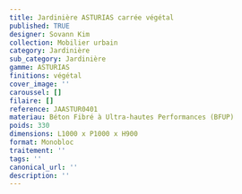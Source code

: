 ```yaml
---
title: Jardinière ASTURIAS carrée végétal 
published: TRUE
designer: Sovann Kim
collection: Mobilier urbain
category: Jardinière
sub_category: Jardinière
gamme: ASTURIAS
finitions: végétal
cover_image: ''
caroussel: []
filaire: []
reference: JAASTUR0401
materiau: Béton Fibré à Ultra-hautes Performances (BFUP)
poids: 330
dimensions: L1000 x P1000 x H900 
format: Monobloc
traitement: ''
tags: ''
canonical_url: ''
description: ''
---
```

